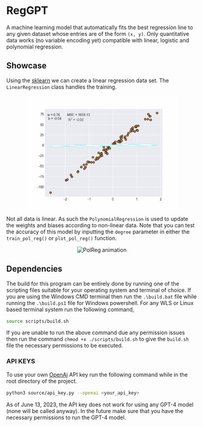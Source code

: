 # RegGPT

A machine learning model that automatically fits the best regression line to any given dataset whose entries are of the form `(x, y)`. Only quantitative data works (no variable encoding yet) compatible with linear, logistic and polynomial regression.

## Showcase

Using the [sklearn](https://scikit-learn.org/stable/) we can create a linear regression data set. The `LinearRegression` class handles the training.

<p align = "center">
  <img src = "./assets/slr.gif" alt = "SLR animation" height = "300px">
</p>

Not all data is linear. As such the `PolynomialRegression` is used to update the weights and biases according to non-linear data. Note that you can test the accuracy of this model by inputting the `degree` parameter in either the `train_pol_reg()` or `plot_pol_reg()` function.

<p align = "center">
  <img src = "./assets/pol_reg.gif" alt = "PolReg animation" height = "300px">
</p>

## Dependencies

The build for this program can be entirely done by running one of the scripting files suitable for your operating system and terminal of choice. If you are using the Windows CMD terminal then run the `.\build.bat` file while running the `.\build.ps1` file for Windows powershell. For any WLS or Linux based terminal system run the following command,

```bash
source scripts/build.sh
```

If you are unable to run the above command due any permission issues then run the command `chmod +x ./scripts/build.sh` to give the `build.sh` file the necessary permissions to be executed.

### API KEYS

To use your own [OpenAi](https://platform.openai.com/overview) API key run the following command while in the root directory of the project.

```bash
python3 source/api_key.py --openai <your_api_key>
```

As of June 13, 2023, the API key does not work for using any GPT-4 model (none will be called anyway). In the future make sure that you have the necessary permissions to run the GPT-4 model.
